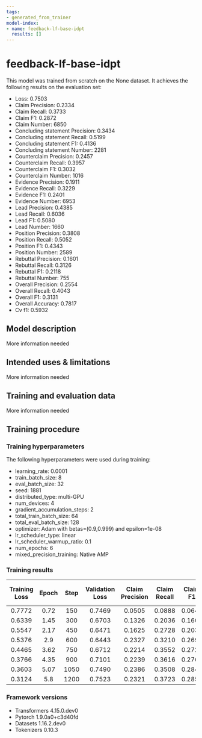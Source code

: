 ```yaml
---
tags:
- generated_from_trainer
model-index:
- name: feedback-lf-base-idpt
  results: []
---
```


<!-- This model card has been generated automatically according to the information the Trainer had access to. You
should probably proofread and complete it, then remove this comment. -->

# feedback-lf-base-idpt

This model was trained from scratch on the None dataset.
It achieves the following results on the evaluation set:
- Loss: 0.7503
- Claim Precision: 0.2334
- Claim Recall: 0.3733
- Claim F1: 0.2872
- Claim Number: 6850
- Concluding statement Precision: 0.3434
- Concluding statement Recall: 0.5199
- Concluding statement F1: 0.4136
- Concluding statement Number: 2281
- Counterclaim Precision: 0.2457
- Counterclaim Recall: 0.3957
- Counterclaim F1: 0.3032
- Counterclaim Number: 1016
- Evidence Precision: 0.1911
- Evidence Recall: 0.3229
- Evidence F1: 0.2401
- Evidence Number: 6953
- Lead Precision: 0.4385
- Lead Recall: 0.6036
- Lead F1: 0.5080
- Lead Number: 1660
- Position Precision: 0.3808
- Position Recall: 0.5052
- Position F1: 0.4343
- Position Number: 2589
- Rebuttal Precision: 0.1601
- Rebuttal Recall: 0.3126
- Rebuttal F1: 0.2118
- Rebuttal Number: 755
- Overall Precision: 0.2554
- Overall Recall: 0.4043
- Overall F1: 0.3131
- Overall Accuracy: 0.7817
- Cv f1: 0.5932

## Model description

More information needed

## Intended uses & limitations

More information needed

## Training and evaluation data

More information needed

## Training procedure

### Training hyperparameters

The following hyperparameters were used during training:
- learning_rate: 0.0001
- train_batch_size: 8
- eval_batch_size: 32
- seed: 1881
- distributed_type: multi-GPU
- num_devices: 4
- gradient_accumulation_steps: 2
- total_train_batch_size: 64
- total_eval_batch_size: 128
- optimizer: Adam with betas=(0.9,0.999) and epsilon=1e-08
- lr_scheduler_type: linear
- lr_scheduler_warmup_ratio: 0.1
- num_epochs: 6
- mixed_precision_training: Native AMP

### Training results

| Training Loss | Epoch | Step | Validation Loss | Claim Precision | Claim Recall | Claim F1 | Claim Number | Concluding statement Precision | Concluding statement Recall | Concluding statement F1 | Concluding statement Number | Counterclaim Precision | Counterclaim Recall | Counterclaim F1 | Counterclaim Number | Evidence Precision | Evidence Recall | Evidence F1 | Evidence Number | Lead Precision | Lead Recall | Lead F1 | Lead Number | Position Precision | Position Recall | Position F1 | Position Number | Rebuttal Precision | Rebuttal Recall | Rebuttal F1 | Rebuttal Number | Overall Precision | Overall Recall | Overall F1 | Overall Accuracy | Cv f1  |
|:-------------:|:-----:|:----:|:---------------:|:---------------:|:------------:|:--------:|:------------:|:------------------------------:|:---------------------------:|:-----------------------:|:---------------------------:|:----------------------:|:-------------------:|:---------------:|:-------------------:|:------------------:|:---------------:|:-----------:|:---------------:|:--------------:|:-----------:|:-------:|:-----------:|:------------------:|:---------------:|:-----------:|:---------------:|:------------------:|:---------------:|:-----------:|:---------------:|:-----------------:|:--------------:|:----------:|:----------------:|:------:|
| 0.7772        | 0.72  | 150  | 0.7469          | 0.0505          | 0.0888       | 0.0643   | 6850         | 0.1228                         | 0.2762                      | 0.1700                  | 2281                        | 0.0223                 | 0.0236              | 0.0229          | 1016                | 0.0549             | 0.1464          | 0.0799      | 6953            | 0.0817         | 0.1566      | 0.1074  | 1660        | 0.1593             | 0.2754          | 0.2019      | 2589            | 0.0136             | 0.0079          | 0.0100      | 755             | 0.0726            | 0.1474         | 0.0973     | 0.7578           | 0.4128 |
| 0.6339        | 1.45  | 300  | 0.6703          | 0.1326          | 0.2036       | 0.1606   | 6850         | 0.2133                         | 0.3762                      | 0.2722                  | 2281                        | 0.1662                 | 0.2451              | 0.1981          | 1016                | 0.1194             | 0.2304          | 0.1573      | 6953            | 0.2755         | 0.4693      | 0.3471  | 1660        | 0.3053             | 0.3905          | 0.3427      | 2589            | 0.0774             | 0.1536          | 0.1029      | 755             | 0.1620            | 0.2719         | 0.2030     | 0.7780           | 0.5237 |
| 0.5547        | 2.17  | 450  | 0.6471          | 0.1625          | 0.2728       | 0.2037   | 6850         | 0.2551                         | 0.4625                      | 0.3288                  | 2281                        | 0.1877                 | 0.3100              | 0.2339          | 1016                | 0.1413             | 0.2569          | 0.1823      | 6953            | 0.3073         | 0.5386      | 0.3913  | 1660        | 0.3007             | 0.4272          | 0.3530      | 2589            | 0.1157             | 0.1974          | 0.1459      | 755             | 0.1896            | 0.3246         | 0.2394     | 0.7865           | 0.5635 |
| 0.5376        | 2.9   | 600  | 0.6443          | 0.2327          | 0.3210       | 0.2698   | 6850         | 0.3165                         | 0.4682                      | 0.3777                  | 2281                        | 0.1995                 | 0.3484              | 0.2538          | 1016                | 0.1948             | 0.2945          | 0.2345      | 6953            | 0.4087         | 0.5825      | 0.4804  | 1660        | 0.3845             | 0.4871          | 0.4297      | 2589            | 0.1548             | 0.2437          | 0.1893      | 755             | 0.2530            | 0.3656         | 0.2990     | 0.7906           | 0.5672 |
| 0.4465        | 3.62  | 750  | 0.6712          | 0.2214          | 0.3552       | 0.2728   | 6850         | 0.3228                         | 0.5235                      | 0.3993                  | 2281                        | 0.2333                 | 0.3888              | 0.2916          | 1016                | 0.1909             | 0.3183          | 0.2387      | 6953            | 0.3989         | 0.5861      | 0.4747  | 1660        | 0.3611             | 0.5064          | 0.4215      | 2589            | 0.1516             | 0.2848          | 0.1979      | 755             | 0.2463            | 0.3951         | 0.3035     | 0.7865           | 0.5936 |
| 0.3766        | 4.35  | 900  | 0.7101          | 0.2239          | 0.3616       | 0.2765   | 6850         | 0.3453                         | 0.5392                      | 0.4210                  | 2281                        | 0.2437                 | 0.3809              | 0.2972          | 1016                | 0.1940             | 0.3180          | 0.2410      | 6953            | 0.4459         | 0.5982      | 0.5109  | 1660        | 0.3719             | 0.5017          | 0.4272      | 2589            | 0.1521             | 0.2927          | 0.2002      | 755             | 0.2535            | 0.3989         | 0.3100     | 0.7848           | 0.5933 |
| 0.3603        | 5.07  | 1050 | 0.7490          | 0.2386          | 0.3508       | 0.2840   | 6850         | 0.3456                         | 0.5239                      | 0.4164                  | 2281                        | 0.2352                 | 0.4055              | 0.2977          | 1016                | 0.1960             | 0.3214          | 0.2435      | 6953            | 0.4262         | 0.6090      | 0.5015  | 1660        | 0.3876             | 0.5052          | 0.4386      | 2589            | 0.1759             | 0.2901          | 0.219       | 755             | 0.2608            | 0.3973         | 0.3149     | 0.7847           | 0.5913 |
| 0.3124        | 5.8   | 1200 | 0.7523          | 0.2321          | 0.3723       | 0.2859   | 6850         | 0.3531                         | 0.5322                      | 0.4245                  | 2281                        | 0.2444                 | 0.4006              | 0.3036          | 1016                | 0.1888             | 0.3197          | 0.2374      | 6953            | 0.4350         | 0.6048      | 0.5060  | 1660        | 0.3774             | 0.5071          | 0.4328      | 2589            | 0.1538             | 0.3113          | 0.2059      | 755             | 0.2543            | 0.4047         | 0.3123     | 0.7807           | 0.5939 |


### Framework versions

- Transformers 4.15.0.dev0
- Pytorch 1.9.0a0+c3d40fd
- Datasets 1.16.2.dev0
- Tokenizers 0.10.3
